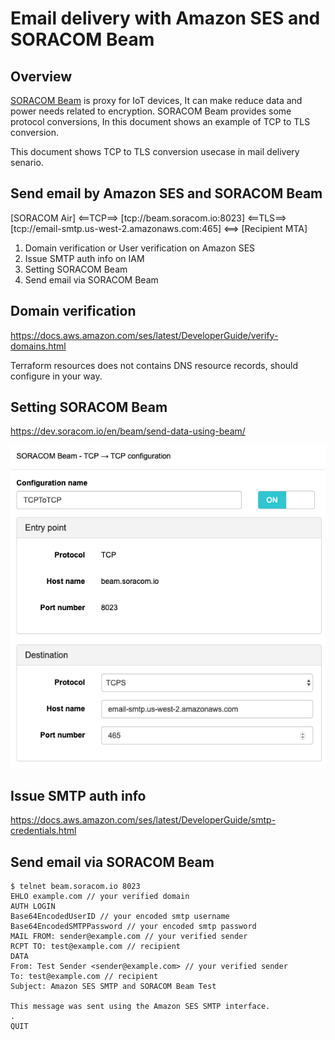 Email delivery with Amazon SES and SORACOM Beam
===============================================

Overview
--------
[SORACOM Beam](https://www.soracom.io/products/beam/) is proxy for IoT devices, It can make reduce data and power needs related to encryption.
SORACOM Beam provides some protocol conversions, In this document shows an example of TCP to TLS conversion.

This document shows TCP to TLS conversion usecase in mail delivery senario.

Send email by Amazon SES and SORACOM Beam
-----------------------------------------

[SORACOM Air] <==TCP==> [tcp://beam.soracom.io:8023] <==TLS==> [tcp://email-smtp.us-west-2.amazonaws.com:465] <==> [Recipient MTA]

1. Domain verification or User verification on Amazon SES
2. Issue SMTP auth info on IAM
3. Setting SORACOM Beam
4. Send email via SORACOM Beam


Domain verification
-------------------
https://docs.aws.amazon.com/ses/latest/DeveloperGuide/verify-domains.html

Terraform resources does not contains DNS resource records, should configure in your way.

Setting SORACOM Beam
--------------------
https://dev.soracom.io/en/beam/send-data-using-beam/

![TCP to TLS](images/beam-config.png)

Issue SMTP auth info
--------------------
https://docs.aws.amazon.com/ses/latest/DeveloperGuide/smtp-credentials.html

Send email via SORACOM Beam
---------------------------

```
$ telnet beam.soracom.io 8023
EHLO example.com // your verified domain
AUTH LOGIN
Base64EncodedUserID // your encoded smtp username
Base64EncodedSMTPPassword // your encoded smtp password
MAIL FROM: sender@example.com // your verified sender
RCPT TO: test@example.com // recipient
DATA
From: Test Sender <sender@example.com> // your verified sender
To: test@example.com // recipient
Subject: Amazon SES SMTP and SORACOM Beam Test

This message was sent using the Amazon SES SMTP interface.
.
QUIT
```